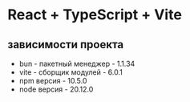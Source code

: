 # React + TypeScript + Vite

## зависимости проекта

- bun - пакетный менеджер - 1.1.34
- vite - сборщик модулей - 6.0.1
- npm версия - 10.5.0
- node версия - 20.12.0
